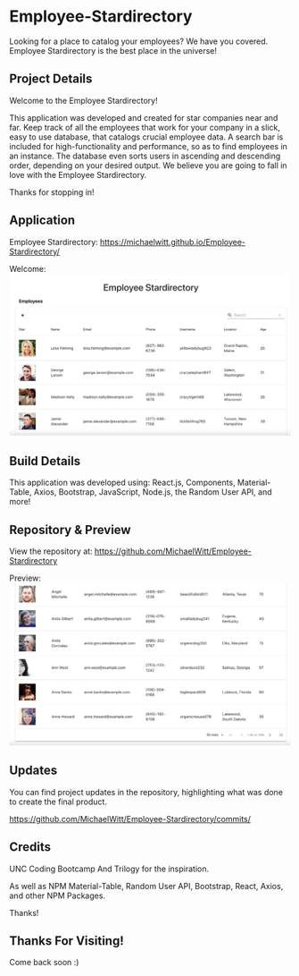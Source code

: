 # Employee-Stardirectory

Looking for a place to catalog your employees? We have you covered. Employee Stardirectory is the best place in the universe!

## Project Details

Welcome to the Employee Stardirectory!

This application was developed and created for star companies near and far. Keep track of all the employees that work for your company in a slick, easy to use database, that catalogs crucial employee data. A search bar is included for high-functionality and performance, so as to find employees in an instance. The database even sorts users in ascending and descending order, depending on your desired output. We believe you are going to fall in love with the Employee Stardirectory.

Thanks for stopping in!

## Application

Employee Stardirectory: https://michaelwitt.github.io/Employee-Stardirectory/

Welcome: ![Screenshot](./public/img/website.png)

## Build Details

This application was developed using: React.js, Components, Material-Table, Axios, Bootstrap, JavaScript, Node.js, the Random User API, and more!

## Repository & Preview

View the repository at: https://github.com/MichaelWitt/Employee-Stardirectory

Preview: ![Screenshot](./public/img/preview.png)

## Updates

You can find project updates in the repository, highlighting what was done to create the final product.

https://github.com/MichaelWitt/Employee-Stardirectory/commits/

## Credits

UNC Coding Bootcamp And Trilogy for the inspiration.

As well as NPM Material-Table, Random User API, Bootstrap, React, Axios, and other NPM Packages.

Thanks!

## Thanks For Visiting!

Come back soon :)
